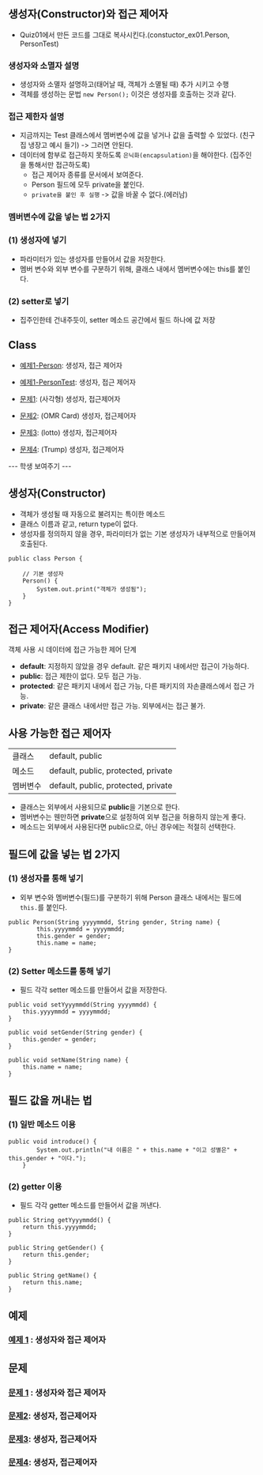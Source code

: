 ## 생성자(Constructor)와 접근 제어자

- Quiz01에서 만든 코드를 그대로 복사시킨다.(constuctor_ex01.Person, PersonTest)  
### 생성자와 소멸자 설명
- 생성자와 소멸자 설명하고(태어날 때, 객체가 소멸될 때) 추가 시키고 수행
- 객체를 생성하는 문법 `new Person();` 이것은 생성자를 호출하는 것과 같다.

### 접근 제한자 설명
- 지금까지는 Test 클래스에서 멤버변수에 값을 넣거나 값을 출력할 수 있었다. (친구집 냉장고 예시 들기) -> 그러면 안된다.
- 데이터에 함부로 접근하지 못하도록 `은닉화(encapsulation)`을 해야한다. (집주인을 통해서만 접근하도록)
  - 접근 제어자 종류를 문서에서 보여준다.
  - Person 필드에 모두 private을 붙인다.
  - `private을 붙인 후 실행` -> 값을 바꿀 수 없다.(에러남)

### 멤버변수에 값을 넣는 법 2가지
### (1) 생성자에 넣기
- 파라미터가 있는 생성자를 만들어서 값을 저장한다.
- 멤버 변수와 외부 변수를 구분하기 위해, 클래스 내에서 멤버변수에는 this를 붙인다.

### (2) setter로 넣기
- 집주인한테 건내주듯이, setter 메소드 공간에서 필드 하나에 값 저장


## Class
- [예제1-Person](ex01/Person.java): 생성자, 접근 제어자
- [예제1-PersonTest](ex01/PersonTest.java): 생성자, 접근 제어자

- [문제1](quiz01/README.md): (사각형) 생성자, 접근제어자
- [문제2](quiz02/README.md): (OMR Card) 생성자, 접근제어자
- [문제3](quiz03/README.md): (lotto) 생성자, 접근제어자
- [문제4](quiz04/README.md): (Trump) 생성자, 접근제어자

--- 학생 보여주기 ---
## 생성자(Constructor)
- 객체가 생성될 때 자동으로 불려지는 특이한 메소드
- 클래스 이름과 같고, return type이 없다.
- 생성자를 정의하지 않을 경우, 파라미터가 없는 기본 생성자가 내부적으로 만들어져 호출된다.
```
public class Person {

    // 기본 생성자
    Person() {
        System.out.print("객체가 생성됨");
    }
}
```

## 접근 제어자(Access Modifier)
객체 사용 시 데이터에 접근 가능한 제어 단계  
- **default**: 지정하지 않았을 경우 default. 같은 패키지 내에서만 접근이 가능하다.
- **public**: 접근 제한이 없다. 모두 접근 가능.
- **protected**: 같은 패키지 내에서 접근 가능, 다른 패키지의 자손클래스에서 접근 가능.
- **private**: 같은 클래스 내에서만 접근 가능. 외부에서는 접근 불가.

## 사용 가능한 접근 제어자

|||
|---|---|
|클래스|default, public|
|메소드|default, public, protected, private|
|멤버변수|default, public, protected, private|

- 클래스는 외부에서 사용되므로 **public**을 기본으로 한다.
- 멤버변수는 웬만하면 **private**으로 설정하여 외부 접근을 허용하지 않는게 좋다.
- 메소드는 외부에서 사용된다면 public으로, 아닌 경우에는 적절히 선택한다.

## 필드에 값을 넣는 법 2가지
### (1) 생성자를 통해 넣기
- 외부 변수와 멤버변수(필드)를 구분하기 위해 Person 클래스 내에서는 필드에 `this.`를 붙인다.
```
public Person(String yyyymmdd, String gender, String name) {
		this.yyyymmdd = yyyymmdd;
		this.gender = gender;
		this.name = name;
}
```

### (2) Setter 메소드를 통해 넣기
- 필드 각각 setter 메소드를 만들어서 값을 저장한다.
```
public void setYyyymmdd(String yyyymmdd) {
    this.yyyymmdd = yyyymmdd;
}

public void setGender(String gender) {
    this.gender = gender;
}

public void setName(String name) {
    this.name = name;
}
```

## 필드 값을 꺼내는 법
### (1) 일반 메소드 이용
```
public void introduce() {
		System.out.println("내 이름은 " + this.name + "이고 성별은" + this.gender + "이다.");
	}
```

### (2) getter 이용
- 필드 각각 getter 메소드를 만들어서 값을 꺼낸다.
```
public String getYyyymmdd() {
    return this.yyyymmdd;
}

public String getGender() {
    return this.gender;
}

public String getName() {
    return this.name;
}
```


## 예제
### [예제 1](ex01) : 생성자와 접근 제어자

## 문제
### [문제 1](quiz01/README.md) : 생성자와 접근 제어자
### [문제2](quiz02/README.md): 생성자, 접근제어자
### [문제3](quiz03/README.md): 생성자, 접근제어자
### [문제4](quiz04/README.md): 생성자, 접근제어자